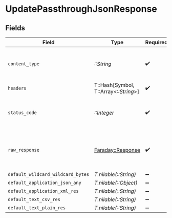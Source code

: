 # UpdatePassthroughJsonResponse


## Fields

| Field                                                                       | Type                                                                        | Required                                                                    | Description                                                                 |
| --------------------------------------------------------------------------- | --------------------------------------------------------------------------- | --------------------------------------------------------------------------- | --------------------------------------------------------------------------- |
| `content_type`                                                              | *::String*                                                                  | :heavy_check_mark:                                                          | HTTP response content type for this operation                               |
| `headers`                                                                   | T::Hash[Symbol, T::Array<*::String*>]                                       | :heavy_check_mark:                                                          | N/A                                                                         |
| `status_code`                                                               | *::Integer*                                                                 | :heavy_check_mark:                                                          | HTTP response status code for this operation                                |
| `raw_response`                                                              | [Faraday::Response](https://www.rubydoc.info/gems/faraday/Faraday/Response) | :heavy_check_mark:                                                          | Raw HTTP response; suitable for custom response parsing                     |
| `default_wildcard_wildcard_bytes`                                           | *T.nilable(::String)*                                                       | :heavy_minus_sign:                                                          | Successful                                                                  |
| `default_application_json_any`                                              | *T.nilable(::Object)*                                                       | :heavy_minus_sign:                                                          | Successful                                                                  |
| `default_application_xml_res`                                               | *T.nilable(::String)*                                                       | :heavy_minus_sign:                                                          | Successful                                                                  |
| `default_text_csv_res`                                                      | *T.nilable(::String)*                                                       | :heavy_minus_sign:                                                          | Successful                                                                  |
| `default_text_plain_res`                                                    | *T.nilable(::String)*                                                       | :heavy_minus_sign:                                                          | Successful                                                                  |